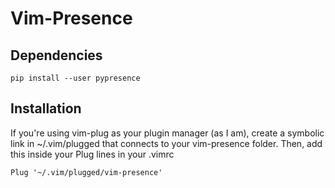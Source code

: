 # Vim-Presence

## Dependencies
`pip install --user pypresence`

## Installation
If you're using vim-plug as your plugin manager (as I am), create a symbolic link in ~/.vim/plugged that connects to your vim-presence folder. Then, add this inside your Plug lines in your .vimrc

`Plug '~/.vim/plugged/vim-presence'`
